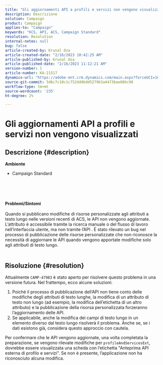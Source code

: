 ```yaml
---
title: "Gli aggiornamenti API a profili e servizi non vengono visualizzati"
description: Descrizione
solution: Campaign
product: Campaign
applies-to: "Campaign"
keywords: "KCS, API, ACS, Campaign Standard"
resolution: Resolution
internal-notes: null
bug: false
article-created-by: Krunal Oza
article-created-date: "2/16/2023 10:42:25 AM"
article-published-by: Krunal Oza
article-published-date: "2/16/2023 11:12:21 AM"
version-number: 1
article-number: KA-21517
dynamics-url: "https://adobe-ent.crm.dynamics.com/main.aspx?forceUCI=1&pagetype=entityrecord&etn=knowledgearticle&id=43008395-e6ad-ed11-aad1-6045bd006793"
source-git-commit: 5d6c7c10c1c752dd4bdd527963a4473bae086c98
workflow-type: tm+mt
source-wordcount: '235'
ht-degree: 2%

---
```


# Gli aggiornamenti API a profili e servizi non vengono visualizzati

## Descrizione {#description}

<b>Ambiente</b>
- Campaign Standard

<br><br> <br><br><b>Problemi/Sintomi</b><br><br>Quando si pubblicano modifiche di risorse personalizzate agli attributi a testo lungo nelle versioni recenti di ACS, le API non vengono aggiornate. L’attributo è accessibile tramite la ricerca manuale o del flusso di lavoro nell’interfaccia utente, ma non tramite l’API . È stato rilevato un bug nel processo di pubblicazione delle risorse personalizzate che non riconosce la necessità di aggiornare le API quando vengono apportate modifiche solo agli attributi di testo lungo.
<br> <br>

## Risoluzione {#resolution}


Attualmente `CAMP-47983` è stato aperto per risolvere questo problema in una versione futura. Nel frattempo, ecco alcune soluzioni:

1. Poiché il processo di pubblicazione dell’API non tiene conto delle modifiche degli attributi di testo lunghe, la modifica di un attributo di testo non lungo (ad esempio, la modifica dell’etichetta di un altro attributo) e la pubblicazione della risorsa personalizzata forzeranno l’aggiornamento delle API.
2. Se applicabile, anche la modifica dei campi di testo lungo in un elemento diverso dal testo lungo risolverà il problema. Anche se, se i dati esistono già, considera questo approccio con cautela.


Per confermare che le API vengono aggiornate, una volta completata la preparazione, se vengono rilevate modifiche per `profileAndServicesExt`, dovrebbe essere visualizzata una scheda con l’etichetta &quot;Anteprima API esterna di profilo e servizi&quot;. Se non è presente, l’applicazione non ha riconosciuto alcuna modifica.
